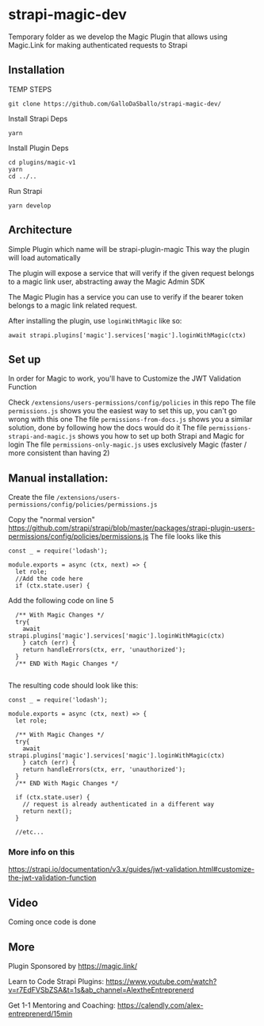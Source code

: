 # strapi-magic-dev

Temporary folder as we develop the Magic Plugin that allows using Magic.Link for making authenticated requests to Strapi

## Installation
TEMP STEPS
```
git clone https://github.com/GalloDaSballo/strapi-magic-dev/
```

Install Strapi Deps
``` 
yarn
```

Install Plugin Deps
```
cd plugins/magic-v1
yarn
cd ../..
```

Run Strapi
```
yarn develop
```


## Architecture
Simple Plugin which name will be strapi-plugin-magic
This way the plugin will load automatically

The plugin will expose a service that will verify if the given request belongs to a magic link user, abstracting away the Magic Admin SDK

The Magic Plugin has a service you can use to verify if the bearer token belongs to a magic link related request.

After installing the plugin, use `loginWithMagic` like so:
```
await strapi.plugins['magic'].services['magic'].loginWithMagic(ctx)
```

## Set up
In order for Magic to work, you'll have to Customize the JWT Validation Function

Check `/extensions/users-permissions/config/policies` in this repo
The file `permissions.js` shows you the easiest way to set this up, you can't go wrong with this one
The file `permissions-from-docs.js` shows you a similar solution, done by following how the docs would do it
The file `permissions-strapi-and-magic.js` shows you how to set up both Strapi and Magic for login
The file `permissions-only-magic.js` uses exclusively Magic (faster / more consistent than having 2)

## Manual installation:
Create the file 
`/extensions/users-permissions/config/policies/permissions.js`

Copy the "normal version"
https://github.com/strapi/strapi/blob/master/packages/strapi-plugin-users-permissions/config/policies/permissions.js
The file looks like this
```
const _ = require('lodash');

module.exports = async (ctx, next) => {
  let role;
  //Add the code here
  if (ctx.state.user) {
```

Add the following code on line 5
```
  /** With Magic Changes */
  try{
    await strapi.plugins['magic'].services['magic'].loginWithMagic(ctx)
    } catch (err) {
    return handleErrors(ctx, err, 'unauthorized');
  }
  /** END With Magic Changes */
  
```

The resulting code should look like this:
```
const _ = require('lodash');

module.exports = async (ctx, next) => {
  let role;

  /** With Magic Changes */
  try{
    await strapi.plugins['magic'].services['magic'].loginWithMagic(ctx)
    } catch (err) {
    return handleErrors(ctx, err, 'unauthorized');
  }
  /** END With Magic Changes */

  if (ctx.state.user) {
    // request is already authenticated in a different way
    return next();
  }

  //etc...
```

### More info on this
https://strapi.io/documentation/v3.x/guides/jwt-validation.html#customize-the-jwt-validation-function

## Video
Coming once code is done

## More
Plugin Sponsored by
https://magic.link/

Learn to Code Strapi Plugins:
https://www.youtube.com/watch?v=r7EdFVSbZSA&t=1s&ab_channel=AlextheEntreprenerd

Get 1-1 Mentoring and Coaching:
https://calendly.com/alex-entreprenerd/15min

